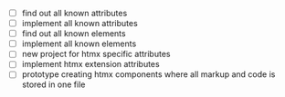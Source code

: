 
- [ ] find out all known attributes
- [ ] implement all known attributes 
- [ ] find out all known elements
- [ ] implement all known elements
- [ ] new project for htmx specific attributes
- [ ] implement htmx extension attributes
- [ ] prototype creating htmx components where all markup and code is stored in one file
